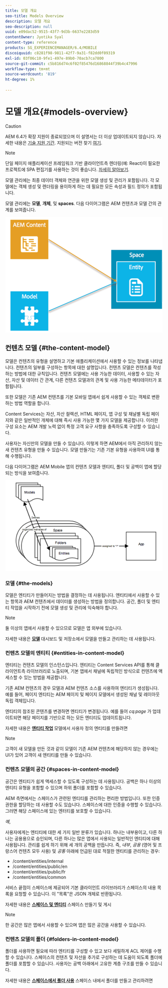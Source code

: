 ```yaml
---
title: 모델 개요
seo-title: Models Overview
description: 모델 개요
seo-description: null
uuid: e09dac52-9515-43f7-9d3b-6637e2283d59
contentOwner: Jyotika Syal
content-type: reference
products: SG_EXPERIENCEMANAGER/6.4/MOBILE
discoiquuid: c8281f98-9811-42f7-9a31-f82dd0f09319
exl-id: 03f06c10-9fe1-497e-89b0-70acb7ca7800
source-git-commit: c5b816d74c6f02f85476d16868844f39b4c47996
workflow-type: tm+mt
source-wordcount: '819'
ht-degree: 1%

---
```


# 모델 개요{#models-overview}

>[!CAUTION]
>
>AEM 6.4가 확장 지원이 종료되었으며 이 설명서는 더 이상 업데이트되지 않습니다. 자세한 내용은 [기술 지원 기간](https://helpx.adobe.com/kr/support/programs/eol-matrix.html). 지원되는 버전 찾기 [여기](https://experienceleague.adobe.com/docs/).

>[!NOTE]
>
>단일 페이지 애플리케이션 프레임워크 기반 클라이언트측 렌더링(예: React)이 필요한 프로젝트에 SPA 편집기를 사용하는 것이 좋습니다. [자세히 알아보기](/help/sites-developing/spa-overview.md).

모델 관리에는 최종 데이터 객체와 연관을 위한 모델 생성 및 관리가 포함됩니다. 각 모델에는 객체 생성 및 렌더링을 용이하게 하는 데 필요한 모든 속성과 필드 정의가 포함됩니다.

모델 관리에는 **모델**, **개체**, 및 **spaces**. 다음 다이어그램은 AEM 컨텐츠과 모델 간의 관계를 보여줍니다.

![chlimage_1-81](assets/chlimage_1-81.png)

## 컨텐츠 모델 {#the-content-model}

모델은 컨텐츠의 유형을 설명하고 기본 애플리케이션에서 사용할 수 있는 정보를 나타냅니다. 컨텐츠의 일부를 구성하는 항목에 대한 설명입니다. 컨텐츠 모델은 컨텐츠를 작성하는 방법에 대한 규칙입니다. 컨텐츠 모델에는 사용 가능한 데이터, 사용할 수 있는 자산, 자산 및 데이터 간 관계, 다른 컨텐츠 모델과의 관계 및 사용 가능한 메타데이터가 포함됩니다.

또한 모델은 기존 AEM 컨텐츠를 기본 모바일 앱에서 쉽게 사용할 수 있는 객체로 변환하는 방법 역할을 합니다.

Content Services는 자산, 자산 컬렉션, HTML 페이지, 앱 구성 및 채널별 독립 페이지와 같은 일반적인 개체에 대해 즉시 사용 가능한 몇 가지 모델을 제공합니다. 이러한 구성 요소는 AEM 개발 노력 없이 특정 고객 요구 사항을 충족하도록 구성할 수 있습니다.

사용자는 자신만의 모델을 만들 수 있습니다. 이렇게 하면 AEM에서 아직 관리하지 않는 새 컨텐츠 유형을 만들 수 있습니다. 모델 만들기는 기존 기본 유형을 사용하여 UI를 통해 수행됩니다.

다음 다이어그램은 AEM Mobile 앱의 컨텐츠 모델과 엔티티, 폴더 및 공백이 앱에 할당되는 방식을 보여줍니다.

![chlimage_1-82](assets/chlimage_1-82.png)

### 모델 {#the-models}

모델은 엔티티가 만들어지는 방법을 결정하는 데 사용됩니다. 엔티티에서 사용할 수 있는 항목과 AEM 컨텐츠에서 데이터를 생성하는 방법을 정의합니다. 공간, 폴더 및 엔티티 작업을 시작하기 전에 모델 생성 및 관리에 익숙해야 합니다.

>[!NOTE]
>
>둘 이상의 앱에서 사용할 수 있으므로 모델은 앱 외부에 있습니다.

자세한 내용은 **[모델](/help/mobile/administer-mobile-apps.md)** 대시보드 및 저장소에서 모델을 만들고 관리하는 데 사용됩니다.

### 컨텐츠 모델의 엔티티 {#entities-in-content-model}

엔티티는 컨텐츠 모델의 인스턴스입니다. 엔티티는 Content Services API를 통해 클라이언트측 라이브러리로 노출되며, 기본 앱에서 채널에 독립적인 방식으로 컨텐츠에 액세스할 수 있는 방법을 제공합니다.

기존 AEM 컨텐츠의 경우 모델과 AEM 컨텐츠 소스를 사용하여 엔티티가 생성됩니다. 예를 들어, 페이지 엔티티는 AEM 페이지 및 페이지 모델에서 생성된 채널 및 레이아웃 독립 객체입니다.

엔티티의 참조된 콘텐츠를 변경하면 엔티티가 변경됩니다. 예를 들어 *cq:page* 가 업데이트되면 해당 페이지를 기반으로 하는 모든 엔티티도 업데이트됩니다.

자세한 내용은 **[엔티티 작업](/help/mobile/spaces-and-entities.md)** 모델에서 사용자 정의 엔티티를 만들려면

>[!NOTE]
>
>고객이 새 모델을 만든 것과 같이 모델이 기존 AEM 컨텐츠에 해당하지 않는 경우에는 UI가 있어 고객이 새 엔티티를 만들 수 있습니다.

### 컨텐츠 모델의 공간 {#spaces-in-content-model}

공간은 엔티티가 쉽게 액세스할 수 있도록 구성하는 데 사용됩니다. 공백은 하나 이상의 엔티티 유형을 포함할 수 있으며 하위 폴더를 포함할 수 있습니다.

AEM 측면에서는 스페이스가 관련된 엔티티를 관리하는 편리한 방법입니다. 또한 인증 권한을 할당하는 데 사용할 수도 있습니다. 스페이스에 대한 인증을 수행할 수 있습니다. 그러면 해당 스페이스에 있는 엔터티를 보호할 수 있습니다.

*예*,

사용자에게는 엔티티에 대한 세 가지 일반 분류가 있습니다. 하나는 내부용이고, 다른 하나는 공용용으로 승인되며, 다른 하나는 많은 앱에서 사용되는 일반적인 엔티티에 대해 사용됩니다. 관리를 쉽게 하기 위해 세 개의 공백을 만듭니다. 즉, *내부*, *공용* (영어 및 프랑스어 컨텐츠 모두 사용) 및 *공통* 아래에 언급된 대로 적절한 엔티티를 관리하는 경우:

* /content/entities/internal
* /content/entities/public/en
* /content/entities/public/fr
* /content/entities/common

서비스 끝점이 스페이스에 제공되어 기본 클라이언트 라이브러리가 스페이스의 내용 목록을 요청할 수 있습니다. 이 &quot;목록&quot;은 JSON 개체로 반환됩니다.

자세한 내용은 **[스페이스 및 엔티티](/help/mobile/spaces-and-entities.md)** 스페이스 만들기 및 게시

>[!NOTE]
>
>한 공간은 많은 앱에서 사용할 수 있으며 앱은 많은 공간을 사용할 수 있습니다.

### 컨텐츠 모델의 폴더 {#folders-in-content-model}

폴더를 사용하면 필요에 따라 엔티티를 구성할 수 있고 보다 세밀하게 ACL 제어를 수행할 수 있습니다. 스페이스의 컨텐츠 및 자산을 추가로 구성하는 데 도움이 되도록 폴더에 폴더를 포함할 수 있습니다. 사용자는 공백 아래에서 고유한 계층 구조를 만들 수 있습니다.

자세한 내용은 **[스페이스에서 폴더 사용](/help/mobile/spaces-and-entities.md)** 스페이스 내에서 폴더를 만들고 관리하려면
